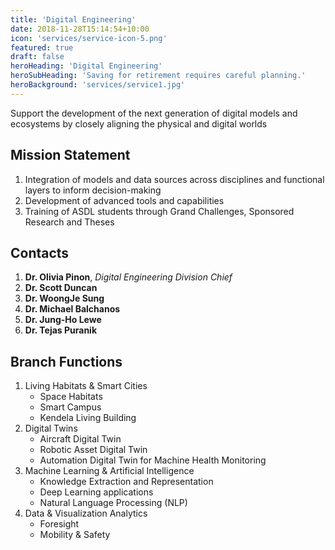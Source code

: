 ```yaml
---
title: 'Digital Engineering'
date: 2018-11-28T15:14:54+10:00
icon: 'services/service-icon-5.png'
featured: true
draft: false
heroHeading: 'Digital Engineering'
heroSubHeading: 'Saving for retirement requires careful planning.'
heroBackground: 'services/service1.jpg'
---
```


Support the development of the next generation of digital models and ecosystems by closely aligning the physical and digital worlds

## Mission Statement

1. Integration of models and data sources across disciplines and functional layers to inform decision-making
2. Development of advanced tools and capabilities
3. Training of ASDL students through Grand Challenges, Sponsored Research and Theses

## Contacts

1. **Dr. Olivia Pinon**, _Digital Engineering Division Chief_
2. **Dr. Scott Duncan**
3. **Dr. WoongJe Sung**
4. **Dr. Michael Balchanos**
5. **Dr. Jung-Ho Lewe**
6. **Dr. Tejas Puranik**

## Branch Functions
1. Living Habitats & Smart Cities
    * Space Habitats
    * Smart Campus
    * Kendela Living Building
2. Digital Twins
    * Aircraft Digital Twin
    * Robotic Asset Digital Twin
    * Automation Digital Twin for Machine Health Monitoring
3. Machine Learning & Artificial Intelligence
    * Knowledge Extraction and Representation
    * Deep Learning applications
    * Natural Language Processing (NLP)
4. Data & Visualization Analytics
    * Foresight
    * Mobility & Safety